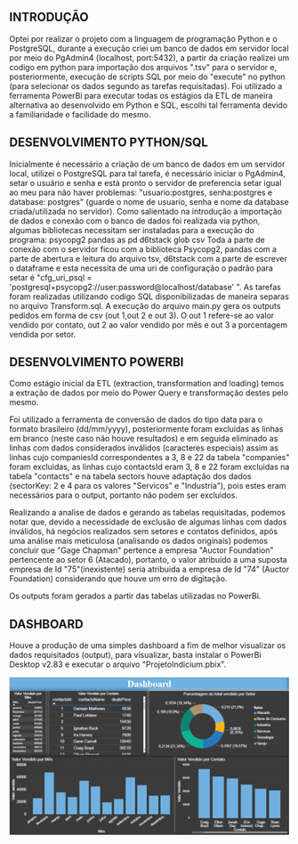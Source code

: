 ## INTRODUÇÃO

Optei por realizar o projeto com a linguagem de programação Python e o PostgreSQL, durante a execução criei um banco de dados em servidor local por meio do PgAdmin4 (localhost, port:5432), a partir da criação realizei um codigo em python para importação dos arquivos ".tsv" para o servidor e, posteriormente, execução de scripts SQL por meio do "execute" no python (para selecionar os dados segundo as tarefas requisitadas).
Foi utilizado a ferramenta PowerBi para executar todas os estágios da ETL de maneira alternativa ao desenvolvido em Python e SQL, escolhi tal ferramenta devido a familiaridade e facilidade do mesmo.

## DESENVOLVIMENTO PYTHON/SQL

Inicialmente é necessário a criação de um banco de dados em um servidor local, utilizei o PostgreSQL para tal tarefa, é necessário iniciar o PgAdmin4, setar o usuário e senha e está pronto o servidor de preferencia setar igual ao meu para não haver problemas: "usuario:postgres, senha:postgres e database: postgres" (guarde o nome de usuario, senha e nome da database criada/utilizada no servidor).
Como salientado na introdução a importação de dados e conexão com o banco de dados foi realizada via python, algumas bibliotecas necessitam ser instaladas para a execução do programa:
psycopg2
pandas as pd
d6tstack
glob
csv
Toda a parte de conexão com o servidor ficou com a biblioteca Psycopg2, pandas com a parte de abertura e leitura do arquivo tsv, d6tstack com a parte de escrever o dataframe e esta necessita de uma uri de configuração o padrão para setar é "cfg_uri_psql = 'postgresql+psycopg2://user:password@localhost/database' ".
As tarefas foram realizadas utilizando codigo SQL disponibilizadas de maneira separas no arquivo Transform.sql.
A execução do arquivo main.py gera os outputs pedidos em forma de csv (out 1,out 2 e out 3).
O out 1 refere-se ao valor vendido por contato, out 2 ao valor vendido por mês e out 3 a porcentagem vendida por setor.

## DESENVOLVIMENTO POWERBI

Como estágio inicial da ETL (extraction, transformation and loading) 
temos a extração de dados por meio do Power Query e transformação destes pelo
mesmo.


Foi utilizado a ferramenta de conversão de dados do tipo data para o formato 
brasileiro (dd/mm/yyyy), posteriormente foram excluidas as linhas em branco (neste
caso não houve resultados) e em seguida eliminado as linhas com dados considerados
inválidos (caracteres especiais) assim as linhas cujo companiesId correspondentes a 3, 8 e 22 da tabela "companies" foram
excluidas, as linhas cujo contactsId eram 3, 8 e 22 foram excluidas na tabela "contacts" e na tabela sectors
houve adaptação dos dados (sectorKey: 2 e 4 para os valores "Servicos" e "Industria"),
 pois estes eram necessários para o output, portanto não podem ser excluidos.
 
 
Realizando a analise de dados e gerando as tabelas requisitadas, podemos notar
que, devido a necessidade de exclusão de algumas linhas com dados inválidos,
há negócios realizados sem setores e contatos definidos, após uma análise mais meticulosa
(analisando os dados originais) podemos concluir que "Gage Chapman" pertence
a empresa "Auctor Foundation" pertencente ao setor 6 (Atacado), portanto, o valor
atribuido a uma suposta empresa de Id "75"(inexistente) seria atribuida a empresa
de Id "74" (Auctor Foundation) considerando que houve um erro de digitação.

Os outputs foram gerados a partir das tabelas utilizadas no PowerBi.

## DASHBOARD

Houve a produção de uma simples dashboard a fim de melhor visualizar os dados requisitados (output), para visualizar, basta instalar o PowerBi Desktop v2.83 e executar o arquivo
"ProjetoIndicium.pbix".

![alt text](https://github.com/richardbarbosa017/AssignmentIndicium/blob/master/Dashboard.PNG)
